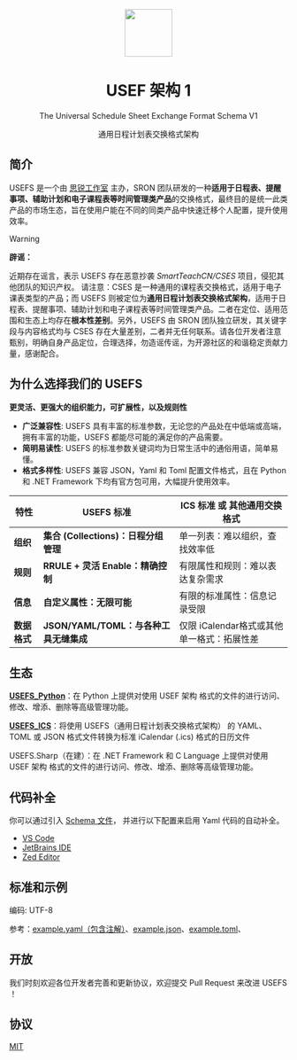 <div align="center">

<image src="https://github.com/user-attachments/assets/9e91bfd4-4448-4668-bede-6eafb0b42888" height="86"/>

# USEF 架构 1

The Universal Schedule Sheet Exchange Format Schema V1

通用日程计划表交换格式架构

</div>

## 简介

USEFS 是一个由 [思锐工作室](https://github.com/SRInternet-Studio) 主办，SRON 团队研发的一种**适用于日程表、提醒事项、辅助计划和电子课程表等时间管理类产品**的交换格式，最终目的是统一此类产品的市场生态，旨在使用户能在不同的同类产品中快速迁移个人配置，提升使用效率。

> [!Warning]
> 
> **辟谣：**
> 
> 近期存在谣言，表示 USEFS 存在恶意抄袭 _SmartTeachCN/CSES_ 项目，侵犯其他团队的知识产权。
> 请注意：CSES 是一种通用的课程表交换格式，适用于电子课表类型的产品；而 USEFS 则被定位为**通用日程计划表交换格式架构**，适用于日程表、提醒事项、辅助计划和电子课程表等时间管理类产品。二者在定位、适用范围和生态上均存在**根本性差别**。另外，USEFS 由 SRON 团队独立研发，其关键字段与内容格式均与 CSES 存在大量差别，二者并无任何联系。请各位开发者注意甄别，明确自身产品定位，合理选择，勿造谣传谣，为开源社区的和谐稳定贡献力量，感谢配合。

## 为什么选择我们的 USEFS

**更灵活、更强大的组织能力，可扩展性，以及规则性**

- **广泛兼容性**: USEFS 具有丰富的标准参数，无论您的产品处在中低端或高端，拥有丰富的功能，USEFS 都能尽可能的满足你的产品需要。
- **简明易读性**: USEFS 的标准参数关键词均为日常生活中的通俗用语，简单易懂。
- **格式多样性**: USEFS 兼容 JSON，Yaml 和 Toml 配置文件格式，且在 Python 和 .NET Framework 下均有官方包可用，大幅提升使用效率。

| 特性           | USEFS 标准                                    | ICS 标准 或 其他通用交换格式        | 
| -------------- | --------------------------------------- | ----------------------------------------- |
| **组织**       | **集合 (Collections)：日程分组管理**          | 单一列表：难以组织，查找效率低                  |
| **规则**       | **RRULE + 灵活 Enable：精确控制**           | 有限属性和规则：难以表达复杂需求                    |
| **信息**       | **自定义属性：无限可能**                | 有限的标准属性：信息记录受限                      |
| **数据格式**       | **JSON/YAML/TOML：与各种工具无缝集成**                | 仅限 iCalendar格式或其他单一格式：拓展性差    |

## 生态

[**USEFS_Python**](https://github.com/SRON-org/USEFS_Python)：在 Python 上提供对使用 USEF 架构 格式的文件的进行访问、修改、增添、删除等高级管理功能。

[**USEFS_ICS**](https://github.com/SRON-org/USEFS_ICS)：将使用 USEFS（通用日程计划表交换格式架构） 的 YAML、TOML 或 JSON 格式文件转换为标准 iCalendar (.ics) 格式的日历文件

USEFS.Sharp（在建）：在 .NET Framework 和 C Language 上提供对使用 USEF 架构 格式的文件的进行访问、修改、增添、删除等高级管理功能。

## 代码补全

你可以通过引入 [Schema 文件](https://raw.githubusercontent.com/SRON-org/USEFS/refs/heads/main/USEFS.Schema.json)，
并进行以下配置来启用 Yaml 代码的自动补全。

- [VS Code](https://marketplace.visualstudio.com/items?itemName=redhat.vscode-yaml)
- [JetBrains IDE](https://www.jetbrains.com/help/idea/yaml.html#use-schema-keyword)
- [Zed Editor](https://zed.dev/docs/languages/yaml#schemas)

## 标准和示例

编码: UTF-8

参考：[example.yaml（包含注解）](./example.yaml)、[example.json](./example.json)、[example.toml](./example.toml)、

## 开放

我们时刻欢迎各位开发者完善和更新协议，欢迎提交 Pull Request 来改进 USEFS ！

## 协议

[MIT](./LICENSE)

